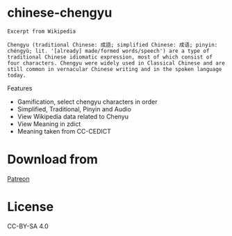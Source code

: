 # chinese-chengyu

```
Excerpt from Wikipedia 

Chengyu (traditional Chinese: 成語; simplified Chinese: 成语; pinyin: chéngyǔ; lit. '[already] made/formed words/speech') are a type of traditional Chinese idiomatic expression, most of which consist of four characters. Chengyu were widely used in Classical Chinese and are still common in vernacular Chinese writing and in the spoken language today. 
```

Features
- Gamification, select chengyu characters in order 
- Simplified, Traditional, Pinyin and Audio
- View Wikipedia data related to Chenyu 
- View Meaning in zdict 
- Meaning taken from CC-CEDICT

# Download from
[Patreon](https://www.patreon.com/posts/46478945)

# License
CC-BY-SA 4.0